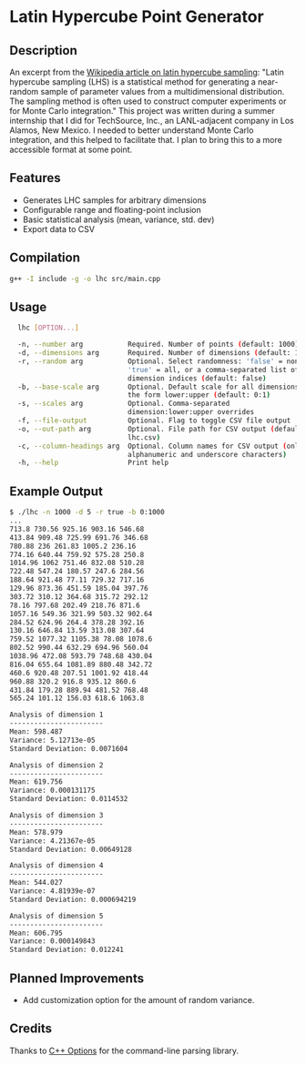 # Latin Hypercube Point Generator

## Description

An excerpt from the [Wikipedia article on latin hypercube sampling](https://en.wikipedia.org/wiki/Latin_hypercube_sampling#cite_note-C3M-1): "Latin hypercube sampling (LHS) is a statistical method for generating a near-random sample of parameter values from a multidimensional distribution. The sampling method is often used to construct computer experiments or for Monte Carlo integration." This project was written during a summer internship that I did for TechSource, Inc., an LANL-adjacent company in Los Alamos, New Mexico. I needed to better understand Monte Carlo integration, and this helped to facilitate that. I plan to bring this to a more accessible format at some point.

## Features

-   Generates LHC samples for arbitrary dimensions
-   Configurable range and floating-point inclusion
-   Basic statistical analysis (mean, variance, std. dev)
-   Export data to CSV

## Compilation

```bash
g++ -I include -g -o lhc src/main.cpp
```

## Usage

```bash
  lhc [OPTION...]

  -n, --number arg           Required. Number of points (default: 1000)
  -d, --dimensions arg       Required. Number of dimensions (default: 1)
  -r, --random arg           Optional. Select randomness: 'false' = none,
                             'true' = all, or a comma-separated list of
                             dimension indices (default: false)
  -b, --base-scale arg       Optional. Default scale for all dimensions in
                             the form lower:upper (default: 0:1)
  -s, --scales arg           Optional. Comma-separated
                             dimension:lower:upper overrides
  -f, --file-output          Optional. Flag to toggle CSV file output
  -o, --out-path arg         Optional. File path for CSV output (default:
                             lhc.csv)
  -c, --column-headings arg  Optional. Column names for CSV output (only
                             alphanumeric and underscore characters)
  -h, --help                 Print help
```

## Example Output

```bash
$ ./lhc -n 1000 -d 5 -r true -b 0:1000
...
713.8 730.56 925.16 903.16 546.68
413.84 909.48 725.99 691.76 346.68
780.88 236 261.83 1005.2 236.16
774.16 640.44 759.92 575.28 250.8
1014.96 1062 751.46 832.08 510.28
722.48 547.24 180.57 247.6 284.56
188.64 921.48 77.11 729.32 717.16
129.96 873.36 451.59 185.04 397.76
303.72 310.12 364.68 315.72 292.12
78.16 797.68 202.49 218.76 871.6
1057.16 549.36 321.99 503.32 902.64
284.52 624.96 264.4 378.28 392.16
130.16 646.84 13.59 313.08 307.64
759.52 1077.32 1105.38 78.08 1078.6
802.52 990.44 632.29 694.96 560.04
1038.96 472.08 593.79 748.68 430.04
816.04 655.64 1081.89 880.48 342.72
460.6 920.48 207.51 1001.92 418.44
960.88 320.2 916.8 935.12 860.6
431.84 179.28 889.94 481.52 768.48
565.24 101.12 156.03 618.6 1063.8

Analysis of dimension 1
-----------------------
Mean: 598.487
Variance: 5.12713e-05
Standard Deviation: 0.0071604

Analysis of dimension 2
-----------------------
Mean: 619.756
Variance: 0.000131175
Standard Deviation: 0.0114532

Analysis of dimension 3
-----------------------
Mean: 578.979
Variance: 4.21367e-05
Standard Deviation: 0.00649128

Analysis of dimension 4
-----------------------
Mean: 544.027
Variance: 4.81939e-07
Standard Deviation: 0.000694219

Analysis of dimension 5
-----------------------
Mean: 606.795
Variance: 0.000149843
Standard Deviation: 0.012241
```

## Planned Improvements

-   Add customization option for the amount of random variance.

## Credits

Thanks to [C++ Options](https://github.com/jarro2783/cxxopts) for the command-line parsing library.
